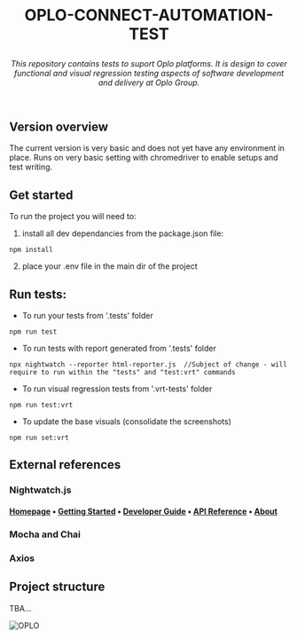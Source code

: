 <p align="center">
  <img src="https://www.myoplo.co.uk/wp-content/themes/oplo/images/logo-col.png" onerror="this.onerror=null;this.src='https://i.giphy.com/gw3IWyGkC0rsazTi.gif';" alt="">
</p>

#  <p align="center"><strong><b> OPLO-CONNECT-AUTOMATION-TEST</b></strong></p>

<p align="center"><i>This repository contains tests to suport Oplo platforms. It is design to cover functional and visual regression testing aspects of software development and delivery at Oplo Group. </i></p>

##
<p align="center">
  <img src="https://i.giphy.com/media/gw3IWyGkC0rsazTi/giphy.webp" onerror="this.onerror=null;this.src='https://i.giphy.com/gw3IWyGkC0rsazTi.gif';" alt="">
</p>

## Version overview

The current version is very basic and does not yet have any environment in place. Runs on very basic setting with chromedriver to enable setups and test writing.

## Get started

To run the project you will need to:

1. install all dev dependancies from the package.json file:
```
npm install
```

2. place your .env file in the main dir of the project

## Run tests:
* To run your tests from '.tests' folder
```
npm run test 
```

* To run tests with report generated from '.tests' folder
```
npx nightwatch --reporter html-reporter.js  //Subject of change - will require to run within the "tests" and "test:vrt" commands
```

* To run visual regression tests from '.vrt-tests' folder
```
npm run test:vrt
```

* To update the base visuals (consolidate the screenshots)
```
npm run set:vrt
```

## External references 
### Nightwatch.js
#### [Homepage](https://nightwatchjs.org) &bullet; [Getting Started](https://nightwatchjs.org/gettingstarted) &bullet; [Developer Guide](https://nightwatchjs.org/guide) &bullet; [API Reference](https://nightwatchjs.org/api) &bullet; [About](https://nightwatchjs.org/about)

### Mocha and Chai

### Axios


## Project structure
TBA...

![OPLO](https://www.cognizantsoftvision.com/wp-content/uploads/2017/10/05233246/AAEAAQAAAAAAAA0-AAAAJGIwM2QxZTk3LTRmMTItNDU0Ny1hMTYzLWVmY2Q3NzhlYWU0Ng.png "OPLO" )

<img src="https://i.giphy.com/media/9XzgLKwgJCsW9ra7aX/giphy.webp" onerror="this.onerror=null;this.src='https://i.giphy.com/9XzgLKwgJCsW9ra7aX.gif';" alt="">
<img src="https://i.giphy.com/media/319s4ds2BBT1QqWceU/giphy-downsized.gif" onerror="this.onerror=null;this.src='https://i.giphy.com/319s4ds2BBT1QqWceU.gif';" alt="">




